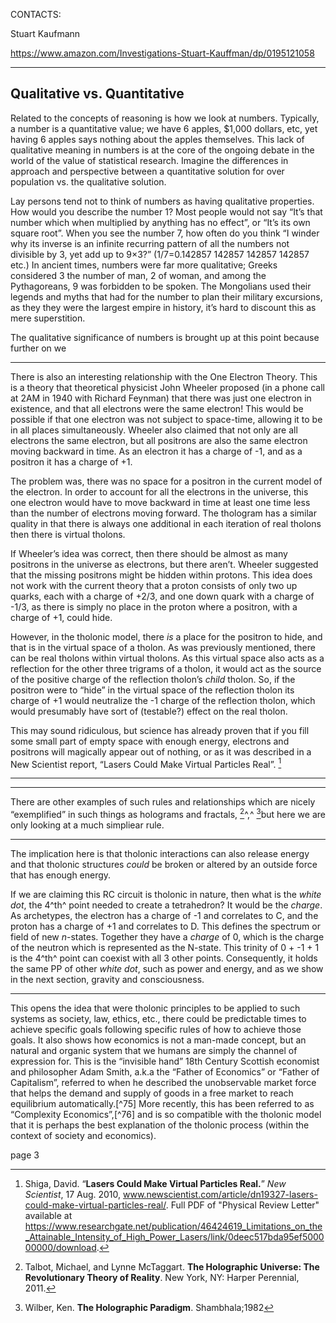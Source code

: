 CONTACTS:



Stuart Kaufmann

https://www.amazon.com/Investigations-Stuart-Kauffman/dp/0195121058

<hr>

## Qualitative vs. Quantitative

Related to the concepts of reasoning is how we look at numbers.  Typically, a number is a quantitative value; we have 6 apples, \$1,000 dollars, etc, yet having 6 apples says nothing about the apples themselves.  This lack of qualitative meaning in numbers is at the core of the ongoing debate in the world of the value of statistical research.  Imagine the differences in approach and perspective between a quantitative solution for over population vs. the qualitative solution.

Lay persons tend not to think of numbers as having qualitative properties.  How would you describe the number 1?  Most people would not say “It’s that number which when multiplied by anything has no effect”, or “It’s its own square root”.  When you see the number 7, how often do you think “I winder why its inverse is an infinite recurring pattern of all the numbers not divisible by 3, yet add up to 9&times;3?”  (1/7=0.142857 142857 142857 142857 etc.)  In ancient times, numbers were far more qualitative; Greeks considered 3 the number of man, 2 of woman, and among the Pythagoreans, 9 was forbidden to be spoken.  The Mongolians used their legends and myths that had for the number to plan their military excursions, as they they were the largest empire in history, it’s hard to discount this as mere superstition.  

The qualitative significance of numbers is brought up at this point because further on we 

<hr>



There is also an interesting relationship with the One Electron Theory.  This is a theory that theoretical physicist John Wheeler proposed (in a phone call at 2AM in 1940 with Richard Feynman) that there was just one electron in existence, and that all electrons were the same electron! This would be possible if that one electron was not subject to space-time, allowing it to be in all places simultaneously.  Wheeler also claimed that not only are all electrons the same electron, but all positrons are also the same electron moving backward in time.  As an electron it has a charge of -1, and as a positron it has a charge of +1.

The problem was, there was no space for a positron in the current model of the electron. In order to account for all the electrons in the universe, this one electron would have to move backward in time at least one time less than the number of electrons moving forward.  The thologram has a similar quality in that there is always one additional in each iteration of real tholons then there is virtual tholons.

If Wheeler’s idea was correct, then there should be almost as many positrons in the universe as electrons, but there aren’t.  Wheeler suggested that the missing positrons might be hidden within protons.  This idea does not work with the current theory that a proton consists of only two up quarks, each with a charge of +2/3, and one down quark with a charge of -1/3, as there is simply no place in the proton where a positron, with a charge of +1, could hide.

However, in the tholonic model, there *is* a place for the positron to hide, and that is in the virtual space of a tholon.  As was previously mentioned, there can be real tholons within virtual tholons.  As this virtual space also acts as a reflection for the other three trigrams of a tholon, it would act as the source of the positive charge of the reflection tholon’s *child* tholon.  So, if the positron were to “hide” in the virtual space of the reflection tholon its charge of +1 would neutralize the -1 charge of the reflection tholon, which would presumably have sort of (testable?) effect on the real tholon.

This may sound ridiculous, but science has already proven that if you fill some small part of empty space with enough energy, electrons and positrons will magically appear out of nothing, or as it was described in a New Scientist report, “Lasers Could Make Virtual Particles Real”.  [^72]





[^72]: Shiga, David. “**Lasers Could Make Virtual Particles Real.**” *New Scientist*, 17 Aug. 2010, www.newscientist.com/article/dn19327-lasers-could-make-virtual-particles-real/. Full PDF of "Physical Review Letter" available at https://www.researchgate.net/publication/46424619_Limitations_on_the_Attainable_Intensity_of_High_Power_Lasers/link/0deec517bda95ef500000000/download.

<hr>

[^190]: Emoto, Masaru. **The True Power of Water: Healing and Discovering Ourselves**. Beyond Words Pub., 2005.;Emoto, Masaru. **Messages from Water and the Universe.** Hay House, 2010.; Emoto, Masaru. **Messages from Water: The First Pictures of Frozen Water Crystals.** Hado Publishing, 2004.

<hr>



There are other examples of such rules and relationships which are nicely “exemplified” in such things as holograms and fractals, [^186]^,^  [^187]but here we are only looking at a much simpliear rule.



[^186]: Talbot, Michael, and Lynne McTaggart. **The Holographic Universe: The Revolutionary Theory of Reality**. New York, NY: Harper Perennial, 2011.
[^187]: Wilber, Ken. **The Holographic Paradigm**. Shambhala;1982

<hr>

The implication here is that tholonic interactions can also release energy and that tholonic structures *could* be broken or altered by an outside force that has enough energy.



If we are claiming this RC circuit is tholonic in nature, then what is the *white dot*, the 4^th^ point needed to create a tetrahedron? It would be the *charge*. As archetypes, the electron has a charge of -1 and correlates to C, and the proton has a charge of +1 and correlates to D.  This defines the spectrum or field of new *n*-states. Together they have a *charge* of 0, which is the charge of the neutron which is represented as the N-state.  This trinity of 0 + -1 + 1 is the 4^th^ point can coexist with all 3 other points.   Consequently, it holds the same PP  of other *white dot*, such as power and energy, and as we show in the next section, gravity and consciousness.


<hr>

This opens the idea that were tholonic principles to be applied to such systems as society, law, ethics, etc., there could be predictable times to achieve specific goals following specific rules of how to achieve those goals.  It also shows how economics is not a man-made concept, but an natural and organic system that we humans are simply the channel of expression for.  This is the “invisible hand” 18th Century Scottish economist and philosopher Adam Smith, a.k.a  the “Father of Economics” or “Father of Capitalism”, referred to when he described the unobservable market force that helps the demand and supply of goods in a free market to reach equilibrium automatically.[^75] More recently, this has been referred to as “Complexity Economics”,[^76] and is so compatible with the tholonic model that it is perhaps the best explanation of the tholonic process (within the context of society and economics).



page 3
